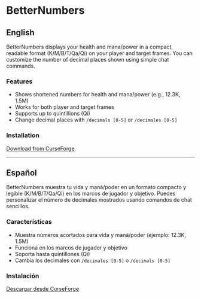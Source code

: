 # BetterNumbers

## English

BetterNumbers displays your health and mana/power in a compact, readable format (K/M/B/T/Qa/Qi) on your player and target frames. You can customize the number of decimal places shown using simple chat commands.

### Features

- Shows shortened numbers for health and mana/power (e.g., 12.3K, 1.5M)
- Works for both player and target frames
- Supports up to quintillions (Qi)
- Change decimal places with `/decimals [0-5]` or `/decimales [0-5]`

### Installation

[Download from CurseForge](https://www.curseforge.com/wow/addons/better-numbers)

---

## Español

BetterNumbers muestra tu vida y maná/poder en un formato compacto y legible (K/M/B/T/Qa/Qi) en los marcos de jugador y objetivo. Puedes personalizar el número de decimales mostrados usando comandos de chat sencillos.

### Características

- Muestra números acortados para vida y maná/poder (ejemplo: 12.3K, 1.5M)
- Funciona en los marcos de jugador y objetivo
- Soporta hasta quintillones (Qi)
- Cambia los decimales con `/decimales [0-5]` o `/decimals [0-5]`

### Instalación

[Descargar desde CurseForge](https://www.curseforge.com/wow/addons/better-numbers)
